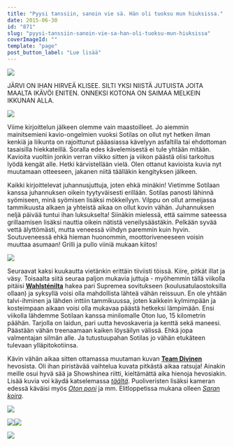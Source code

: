 ```yaml
---
title: "Pyysi tanssiin, sanoin vie sä. Hän oli tuoksu mun hiuksissa."
date: 2015-06-30
id: "871"
slug: "pyysi-tanssiin-sanoin-vie-sa-han-oli-tuoksu-mun-hiuksissa"
coverImageId: ""
template: "page"
post_button_label: "Lue lisää"
---
```


[![](/images/IMG_7579_2.jpg)](http://3.bp.blogspot.com/-A1CUJhc7X5I/VZG55bmSkEI/AAAAAAAAJ2Y/2dCbP7UsmFk/s1600/IMG_7579_2.jpg)

JÄRVI ON IHAN HIRVEÄ KLISEE. SILTI YKSI NIISTÄ JUTUISTA JOITA MAALTA IKÄVÖI ENITEN. ONNEKSI KOTONA ON SAIMAA MELKEIN IKKUNAN ALLA.

[![](/images/IMG_7526_.jpg)](http://2.bp.blogspot.com/-1S1jSUSODRc/VZG55X3PZNI/AAAAAAAAJ2c/zucIvlv-RsM/s1600/IMG_7526_.jpg)

Viime kirjoittelun jälkeen olemme vain maastoilleet. Jo aiemmin mainitsemieni kavio-ongelmien vuoksi Sotilas on ollut nyt hetken ilman kenkiä ja liikunta on rajoittunut pääasiassa kävelyyn asfaltilla tai ehdottoman tasaisilla hiekkateillä. Soralla edes kävelemisestä ei tule yhtään mitään. Kavioita vuoltiin jonkin verran viikko sitten ja viikon päästä olisi tarkoitus lyödä kengät alle. Hetki kärvistellään vielä. Olen ottanut kavioista kuvia nyt muutamaan otteeseen, jakanen niitä täälläkin kengityksen jälkeen.

Kaikki kirjoittelevat juhannusjuttuja, joten ehkä minäkin! Vietimme Sotilaan kanssa juhannuksen oikein tyytyväisesti erillään. Sotilas panosti lähinnä syömiseen, minä syömisen lisäksi mökkeilyyn. Vilppu on ollut armeijassa tammikuusta alkaen ja yhteistä aikaa on ollut kovin vähän. Juhannuksen neljä päivää tuntui ihan luksukselta! Siinäkin mielessä, että saimme sateessa grillaamisen lisäksi nauttia oikein nätistä veneilysäästäkin. Pelkään syvää vettä älyttömästi, mutta veneessä viihdyn paremmin kuin hyvin. Soutuveneessä ehkä hieman huonommin, moottoriveneeseen voisin muuttaa asumaan! Grilli ja pullo viiniä mukaan kiitos!

[![](/images/IMG_7583_.jpg)](http://1.bp.blogspot.com/-J1lARkhymR8/VZFf_ZCbeuI/AAAAAAAAJ2A/0M6U7Gkqr4A/s1600/IMG_7583_.jpg)

Seuraavat kaksi kuukautta vietänkin erittäin tiiviisti töissä. Kiire, pitkät illat ja väsy. Toisaalta siitä seuraa paljon mukavia juttuja - myöhemmin tällä viikolla pitäisi **[Wahlsténilta](http://www.veljwahlsten.com/)** hakea pari Supremea sovitukseen (koulusatulaostoksilla ollaan) ja syksyllä voisi olla mahdollista lähteä vähän reissuun. En ole yhtään talvi-ihminen ja lähden inttiin tammikuussa, joten kaikkein kylmimpään ja kosteimpaan aikaan voisi olla mukavaa päästä hetkeksi lämpimään. Ensi viikolla lähdemme Sotilaan kanssa minilomalle Oton luo, 15 kilometrin päähän. Tarjolla on laidun, pari uutta hevoskaveria ja kenttä sekä maneesi. Päästään vähän treenaamaan kaiken löysäilyn välissä. Ehkä jopa valmentajan silmän alle. Ja tutustuupahan Sotilas jo vähän etukäteen tulevaan ylläpitokotiinsa.

Kävin vähän aikaa sitten ottamassa muutaman kuvan **[Team Divinen](http://www.ratsastusvalmennus.fi/1/)** hevosista. Oli ihan piristävää vaihtelua kuvata pitkästä aikaa ratsuja! Ainakin meille osui hyvä sää ja Showshinea riitti, kieltämättä aika hienoja hevosiakin. Lisää kuvia voi käydä katselemassa _[täältä](http://maisahyttinen.kuvat.fi/kuvat/2015/21.6.+Team+Divine/)_. Puoliveristen lisäksi kameran edessä käväisi myös _[Oton poni](http://maisahyttinen.kuvat.fi/kuvat/2015/21.6.+%22Brian%22/)_ ja mm. Elitloppetissa mukana olleen _[Saran koira](http://maisahyttinen.kuvat.fi/kuvat/2015/21.6.+%22Nelli%22/)_.

[![](/images/Divine%2BCharlene%2B%25281%2529%2Bpieni.jpg)](http://3.bp.blogspot.com/-gCvJNYdoulQ/VZHJhDz4mPI/AAAAAAAAJ2s/bzZU1LGhdDc/s1600/Divine%2BCharlene%2B%25281%2529%2Bpieni.jpg)

[![](/images/Divine%2BCharlene%2B%25283%2529.jpg)](http://1.bp.blogspot.com/-67d879iOozs/VZHJh0gmOYI/AAAAAAAAJ24/MpIle_NEsxA/s1600/Divine%2BCharlene%2B%25283%2529.jpg)[![](/images/Hagels%2BJet%2B%25282%2529.jpg)](http://4.bp.blogspot.com/-QB4jZI8n7MI/VZHJhSZ5YbI/AAAAAAAAJ2w/IPmYYiPSpzU/s1600/Hagels%2BJet%2B%25282%2529.jpg)

[![](/images/IMG_7555_pieni.jpg)](http://4.bp.blogspot.com/-foz-ostWUa8/VZHJjo8qomI/AAAAAAAAJ3E/hRzclCphJNg/s1600/IMG_7555_pieni.jpg)
